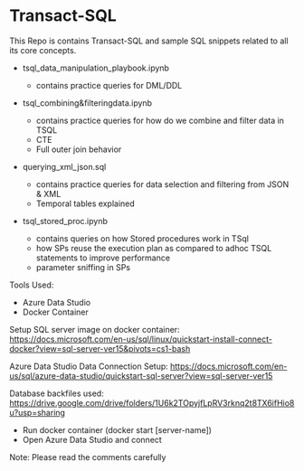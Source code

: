 # Transact-SQL

This Repo is contains Transact-SQL and sample SQL snippets related to all its core concepts.

- tsql_data_manipulation_playbook.ipynb 
	- contains practice queries for DML/DDL 

- tsql_combining&filteringdata.ipynb
	- contains practice queries for how do we combine and filter data in TSQL
	- CTE
	- Full outer join behavior

- querying_xml_json.sql
	- contains practice queries for data selection and filtering from JSON & XML
	- Temporal tables explained

- tsql_stored_proc.ipynb
	- contains queries on how Stored procedures work in TSql
	- how SPs reuse the execution plan as compared to adhoc TSQL statements to improve performance
	- parameter sniffing in SPs

Tools Used:
- Azure Data Studio
- Docker Container 


Setup SQL server image on docker container:
https://docs.microsoft.com/en-us/sql/linux/quickstart-install-connect-docker?view=sql-server-ver15&pivots=cs1-bash

Azure Data Studio Data Connection Setup:
https://docs.microsoft.com/en-us/sql/azure-data-studio/quickstart-sql-server?view=sql-server-ver15

Database backfiles used:
https://drive.google.com/drive/folders/1U6k2TOpyjfLpRV3rknq2t8TX6ifHio8u?usp=sharing

- Run docker container (docker start [server-name])
- Open Azure Data Studio and connect

Note: Please read the comments carefully
